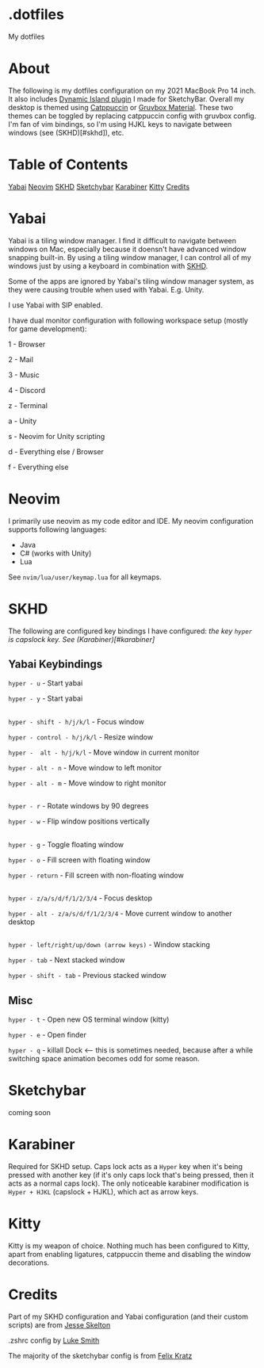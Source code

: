 # .dotfiles
My dotfiles

About
=====
The following is my dotfiles configuration on my 2021 MacBook Pro 14 inch. It also includes [Dynamic Island plugin](https://github.com/crissNb/Dynamic-Island-Sketchybar) I made for SketchyBar.
Overall my desktop is themed using [Catppuccin](https://github.com/catppuccin/catppuccin) or [Gruvbox Material](https://github.com/sainnhe/gruvbox-material). These two themes can be toggled by replacing catppuccin config with gruvbox config. I'm fan of vim bindings, so I'm using HJKL keys to navigate
between windows (see (SKHD)[#skhd]), etc.

Table of Contents
=================
[Yabai](#yabai)
[Neovim](#neovim)
[SKHD](#skhd)
[Sketchybar](#sketchybar)
[Karabiner](#karabiner)
[Kitty](#kitty)
[Credits](#credits)

Yabai
=====
Yabai is a tiling window manager. I find it difficult to navigate between windows on Mac, especially because it doensn't have advanced window snapping built-in.
By using a tiling window manager, I can control all of my windows just by using a keyboard in combination with [SKHD](#SKHD).

Some of the apps are ignored by Yabai's tiling window manager system, as they were causing trouble when used with Yabai. E.g. Unity.

I use Yabai with SIP enabled.

I have dual monitor configuration with following workspace setup (mostly for game development):

1 - Browser

2 - Mail

3 - Music

4 - Discord

z - Terminal

a - Unity

s - Neovim for Unity scripting

d - Everything else / Browser

f - Everything else

Neovim
======
I primarily use neovim as my code editor and IDE. My neovim configuration supports following languages:
- Java
- C# (works with Unity)
- Lua

See `nvim/lua/user/keymap.lua` for all keymaps.

SKHD
====
The following are configured key bindings I have configured:
*the key `hyper` is capslock key. See (Karabiner)[#karabiner]*
## Yabai Keybindings
`hyper - u` - Start yabai

`hyper - y` - Start yabai
##

`hyper - shift - h/j/k/l` - Focus window

`hyper - control - h/j/k/l` - Resize window

`hyper -  alt - h/j/k/l` - Move window in current monitor

`hyper - alt - n` - Move window to left monitor

`hyper - alt - m` - Move window to right monitor
##

`hyper - r` - Rotate windows by 90 degrees

`hyper - w` - Flip window positions vertically
##

`hyper - g` - Toggle floating window

`hyper - o` - Fill screen with floating window

`hyper - return` - Fill screen with non-floating window
##

`hyper - z/a/s/d/f/1/2/3/4` - Focus desktop

`hyper - alt - z/a/s/d/f/1/2/3/4` - Move current window to another desktop

##

`hyper - left/right/up/down (arrow keys)` - Window stacking

`hyper - tab` - Next stacked window

`hyper - shift - tab` - Previous stacked window

## Misc
`hyper - t` - Open new OS terminal window (kitty)

`hyper - e` - Open finder

`hyper - q` - killall Dock <-- this is sometimes needed, because after a while switching space animation becomes odd for some reason.

Sketchybar
==========
coming soon

Karabiner
=========
Required for SKHD setup. Caps lock acts as a `Hyper` key when it's being pressed with another key (if it's only caps lock that's being pressed, then it acts as
a normal caps lock).
The only noticeable karabiner modification is `Hyper + HJKL` (capslock + HJKL), which act as arrow keys.

Kitty
=====
Kitty is my weapon of choice. Nothing much has been configured to Kitty, apart from enabling ligatures, catppuccin theme and disabling the window decorations.

Credits
=======
Part of my SKHD configuration and Yabai configuration (and their custom scripts) are from [Jesse Skelton](https://www.notion.so/Yabai-8da3b829872d432fac43181b7ff628fc)

.zshrc config by [Luke Smith](https://github.com/LukeSmithxyz/voidrice)

The majority of the sketchybar config is from [Felix Kratz](https://github.com/FelixKratz/dotfiles/)
